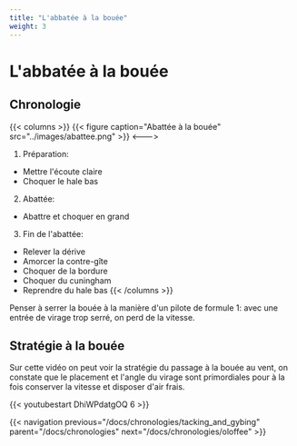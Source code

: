 ```yaml
---
title: "L'abbatée à la bouée"
weight: 3
---
```

# L'abbatée à la bouée

## Chronologie
{{< columns >}}
{{< figure caption="Abattée à la bouée" src="../images/abattee.png" >}}
<--->
1. Préparation:
* Mettre l'écoute claire
* Choquer le hale bas 
2. Abattée: 
* Abattre et choquer en grand
3. Fin de l'abattée:
* Relever la dérive
* Amorcer la contre-gîte 
* Choquer de la bordure
* Choquer du cuningham
* Reprendre du hale bas
{{< /columns >}}

Penser à serrer la bouée à la manière d'un pilote de formule 1: avec une entrée de virage trop serré, on perd de la vitesse.

## Stratégie à la bouée
Sur cette vidéo on peut voir la stratégie du passage à la bouée au vent, on constate que le placement et l'angle du virage sont primordiales pour à la fois conserver la vitesse et disposer d'air frais.

{{< youtubestart DhiWPdatgOQ 6 >}}

{{< navigation previous="/docs/chronologies/tacking_and_gybing" parent="/docs/chronologies" next="/docs/chronologies/oloffee" >}}
